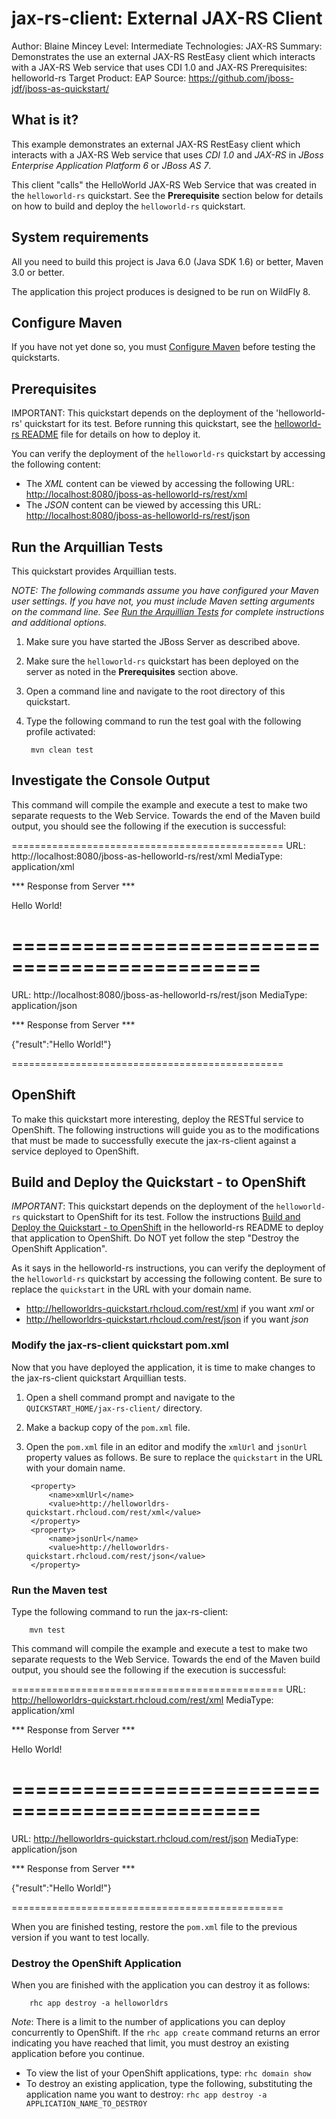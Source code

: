 jax-rs-client: External JAX-RS Client
======================
Author: Blaine Mincey
Level: Intermediate
Technologies: JAX-RS
Summary: Demonstrates the use an external JAX-RS RestEasy client which interacts with a JAX-RS Web service that uses CDI 1.0 and JAX-RS
Prerequisites: helloworld-rs
Target Product: EAP
Source: <https://github.com/jboss-jdf/jboss-as-quickstart/>

What is it?
-----------

This example demonstrates an external JAX-RS RestEasy client which interacts with a JAX-RS Web service that uses *CDI 1.0* and *JAX-RS* 
in *JBoss Enterprise Application Platform 6* or *JBoss AS 7*.  

This client "calls" the HelloWorld JAX-RS Web Service that was created in the `helloworld-rs` quickstart. See the **Prerequisite** section below for details on how to build and deploy the `helloworld-rs` quickstart.


System requirements
-------------------

All you need to build this project is Java 6.0 (Java SDK 1.6) or better, Maven 3.0 or better.

The application this project produces is designed to be run on WildFly 8.

 
Configure Maven
---------------

If you have not yet done so, you must [Configure Maven](../README.md#mavenconfiguration) before testing the quickstarts.


Prerequisites
-----------

IMPORTANT: This quickstart depends on the deployment of the 'helloworld-rs' quickstart for its test. Before running this quickstart, see the [helloworld-rs README](../helloworld-rs/README.md) file for details on how to deploy it.

You can verify the deployment of the `helloworld-rs` quickstart by accessing the following content:

* The *XML* content can be viewed by accessing the following URL: <http://localhost:8080/jboss-as-helloworld-rs/rest/xml> 
* The *JSON* content can be viewed by accessing this URL: <http://localhost:8080/jboss-as-helloworld-rs/rest/json>



Run the Arquillian Tests 
-------------------------

This quickstart provides Arquillian tests. 

_NOTE: The following commands assume you have configured your Maven user settings. If you have not, you must include Maven setting arguments on the command line. See [Run the Arquillian Tests](../README.md#arquilliantests) for complete instructions and additional options._

1. Make sure you have started the JBoss Server as described above.
2. Make sure the `helloworld-rs` quickstart has been deployed on the server as noted in the **Prerequisites** section above.
3. Open a command line and navigate to the root directory of this quickstart.
4. Type the following command to run the test goal with the following profile activated:

        mvn clean test 


Investigate the Console Output
----------------------------

This command will compile the example and execute a test to make two separate requests to the Web Service.  Towards the end of the Maven build output, you 
should see the following if the execution is successful:

===============================================
URL: http://localhost:8080/jboss-as-helloworld-rs/rest/xml
MediaType: application/xml

*** Response from Server ***

<xml><result>Hello World!</result></xml>

===============================================
===============================================
URL: http://localhost:8080/jboss-as-helloworld-rs/rest/json
MediaType: application/json

*** Response from Server ***

{"result":"Hello World!"}

===============================================


OpenShift
---------

To make this quickstart more interesting, deploy the RESTful service to OpenShift.  The following instructions will guide you as to the modifications that must be made to successfully execute the jax-rs-client against a service deployed to OpenShift.


Build and Deploy the Quickstart - to OpenShift
-------------------------

_IMPORTANT_: This quickstart depends on the deployment of the `helloworld-rs` quickstart to OpenShift for its test. Follow the instructions [Build and Deploy the Quickstart - to OpenShift](../helloworld-rs/README.md#openShiftInstructions) in the helloworld-rs README to deploy that application to OpenShift. Do NOT yet follow the step "Destroy the OpenShift Application".

As it says in the helloworld-rs instructions, you can verify the deployment of the `helloworld-rs` quickstart by accessing the following content. Be sure to replace the `quickstart` in the URL with your domain name.

* <http://helloworldrs-quickstart.rhcloud.com/rest/xml> if you want *xml* or
* <http://helloworldrs-quickstart.rhcloud.com/rest/json> if you want *json*


### Modify the jax-rs-client quickstart pom.xml

Now that you have deployed the application, it is time to make changes to the jax-rs-client quickstart Arquillian tests. 

1. Open a shell command prompt and navigate to the `QUICKSTART_HOME/jax-rs-client/` directory.
2. Make a backup copy of the `pom.xml` file.
3. Open the `pom.xml` file in an editor and modify the `xmlUrl` and `jsonUrl` property values as follows. Be sure to replace the `quickstart` in the URL with your domain name.

        <property>
            <name>xmlUrl</name>
            <value>http://helloworldrs-quickstart.rhcloud.com/rest/xml</value>
        </property>
        <property>
            <name>jsonUrl</name>
            <value>http://helloworldrs-quickstart.rhcloud.com/rest/json</value>
        </property>


### Run the Maven test

Type the following command to run the jax-rs-client:

        mvn test

This command will compile the example and execute a test to make two separate requests to the Web Service.  Towards the end of the Maven build output, you should see the following if the execution is successful:

===============================================
URL: http://helloworldrs-quickstart.rhcloud.com/rest/xml
MediaType: application/xml

*** Response from Server ***

<xml><result>Hello World!</result></xml>

===============================================
===============================================
URL: http://helloworldrs-quickstart.rhcloud.com/rest/json
MediaType: application/json

*** Response from Server ***

{"result":"Hello World!"}

===============================================

When you are finished testing, restore the `pom.xml` file to the previous version if you want to test locally.

### Destroy the OpenShift Application

When you are finished with the application you can destroy it as follows:

        rhc app destroy -a helloworldrs

_Note_: There is a limit to the number of applications you can deploy concurrently to OpenShift. If the `rhc app create` command returns an error indicating you have reached that limit, you must destroy an existing application before you continue. 

* To view the list of your OpenShift applications, type: `rhc domain show`
* To destroy an existing application, type the following, substituting the application name you want to destroy: `rhc app destroy -a APPLICATION_NAME_TO_DESTROY`
